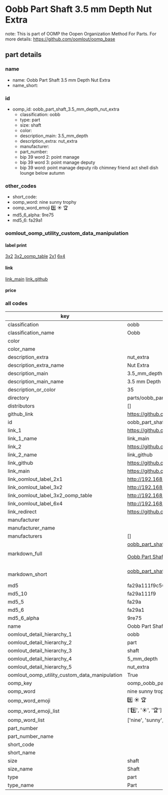 # Oobb Part Shaft 3.5 mm Depth Nut Extra  

note: This is part of OOMP the Oopen Organization Method For Parts. For more details: https://github.com/oomlout/oomp_base

##  part details
  







### name
* name: Oobb Part Shaft 3.5 mm Depth Nut Extra
* name_short: 
### id
* oomp_id: oobb_part_shaft_3.5_mm_depth_nut_extra
  * classification: oobb
  * type: part
  * size: shaft
  * color: 
  * description_main: 3.5_mm_depth
  * description_extra: nut_extra
  * manufacturer: 
  * part_number: 
  * bip 39 word 2: point manage
  * bip 39 word 3: point manage deputy
  * bip 39 word: point manage deputy rib chimney friend act shell dish lounge below autumn

### other_codes
* short_code: 
* oomp_word: nine sunny trophy
* oomp_word_emoji :nine: :sunny: :trophy:
* md5_6_alpha: 9re75
* md5_6: fa29a1






### oomlout_oomp_utility_custom_data_manipulation
#### label print
[3x2](http://192.168.1.245:1112/?label=oomp%209re75)
[3x2_oomp_table](http://192.168.1.108:1112/?label=oomp%209re75)
[2x1](http://192.168.1.242:1112/?label=oomp%209re75)
[6x4](http://192.168.1.55:1112/?label=oomp%209re75)    

#### link

[link_main](https://github.com/oomlout/oomlout_oomp_version_1_messy/tree/main/parts/oobb_part_shaft_3.5_mm_depth_nut_extra) [link_github](https://github.com/oomlout/oomlout_oomp_version_1_messy/tree/main/parts/oobb_part_shaft_3.5_mm_depth_nut_extra)                             

#### price







### all codes 
| key | value |  
| --- | --- |  
| classification | oobb |  
| classification_name | Oobb |  
| color |  |  
| color_name |  |  
| description_extra | nut_extra |  
| description_extra_name | Nut Extra |  
| description_main | 3.5_mm_depth |  
| description_main_name | 3.5 mm Depth |  
| description_or_color | 35 |  
| directory | parts/oobb_part_shaft_3.5_mm_depth_nut_extra |  
| distributors | [] |  
| github_link | https://github.com/oomlout/oomlout_oomp_part_src/tree/main/parts/oobb_part_shaft_3.5_mm_depth_nut_extra |  
| id | oobb_part_shaft_3.5_mm_depth_nut_extra |  
| link_1 | https://github.com/oomlout/oomlout_oomp_version_1_messy/tree/main/parts/oobb_part_shaft_3.5_mm_depth_nut_extra |  
| link_1_name | link_main |  
| link_2 | https://github.com/oomlout/oomlout_oomp_version_1_messy/tree/main/parts/oobb_part_shaft_3.5_mm_depth_nut_extra |  
| link_2_name | link_github |  
| link_github | https://github.com/oomlout/oomlout_oomp_version_1_messy/tree/main/parts/oobb_part_shaft_3.5_mm_depth_nut_extra |  
| link_main | https://github.com/oomlout/oomlout_oomp_version_1_messy/tree/main/parts/oobb_part_shaft_3.5_mm_depth_nut_extra |  
| link_oomlout_label_2x1 | http://192.168.1.242:1112/?label=oomp%209re75 |  
| link_oomlout_label_3x2 | http://192.168.1.245:1112/?label=oomp%209re75 |  
| link_oomlout_label_3x2_oomp_table | http://192.168.1.108:1112/?label=oomp%209re75 |  
| link_oomlout_label_6x4 | http://192.168.1.55:1112/?label=oomp%209re75 |  
| link_redirect | https://github.com/oomlout/oomlout_oomp_version_1_messy/tree/main/parts/oobb_part_shaft_3.5_mm_depth_nut_extra |  
| manufacturer |  |  
| manufacturer_name |  |  
| manufacturers | [] |  
| markdown_full | [oobb_part_shaft_3.5_mm_depth_nut_extra](none)<br>[](none)<br>[Oobb Part Shaft 3.5 Mm Depth Nut Extra](none)<br><br> |  
| markdown_short | [oobb_part_shaft_3.5_mm_depth_nut_extra](none)<br><br> |  
| md5 | fa29a111f9c5604d73940b8e76a1bd3a |  
| md5_10 | fa29a111f9 |  
| md5_5 | fa29a |  
| md5_6 | fa29a1 |  
| md5_6_alpha | 9re75 |  
| name | Oobb Part Shaft 3.5 mm Depth Nut Extra |  
| oomlout_detail_hierarchy_1 | oobb |  
| oomlout_detail_hierarchy_2 | part |  
| oomlout_detail_hierarchy_3 | shaft |  
| oomlout_detail_hierarchy_4 | 5_mm_depth |  
| oomlout_detail_hierarchy_5 | nut_extra |  
| oomlout_oomp_utility_custom_data_manipulation | True |  
| oomp_key | oomp_oobb_part_shaft_3.5_mm_depth_nut_extra |  
| oomp_word | nine sunny trophy |  
| oomp_word_emoji | :nine: :sunny: :trophy: |  
| oomp_word_emoji_list | [':nine:', ':sunny:', ':trophy:'] |  
| oomp_word_list | ['nine', 'sunny', 'trophy'] |  
| part_number |  |  
| part_number_name |  |  
| short_code |  |  
| short_name |  |  
| size | shaft |  
| size_name | Shaft |  
| type | part |  
| type_name | Part |  
